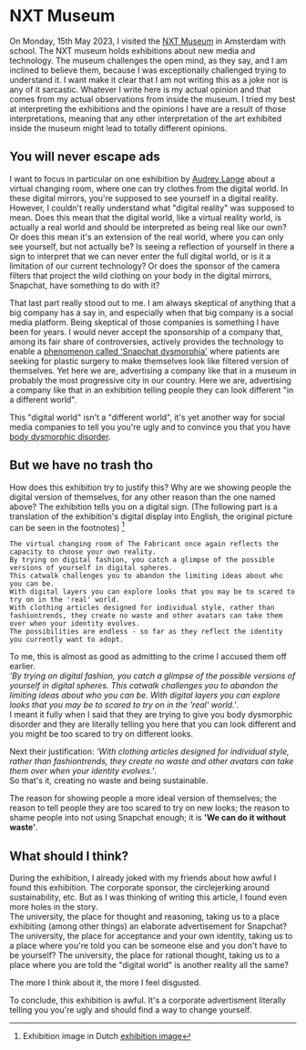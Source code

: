 # NXT Museum

On Monday, 15th May 2023, I visited the [NXT Museum](https://nxtmuseum.com/) in Amsterdam with school.
The NXT museum holds exhibitions about new media and technology.
The museum challenges the open mind, as they say, and I am inclined to believe them, because I was exceptionally challenged trying to understand it.
I want make it clear that I am not writing this as a joke nor is any of it sarcastic.
Whatever I write here is my actual opinion and that comes from my actual observations from inside the museum.
I tried my best at interpreting the exhibitions and the opinions I have are a result of those interpretations, meaning that any other interpretation of the art exhibited inside the museum might lead to totally different opinions.

## You will never escape ads

I want to focus in particular on one exhibition by [Audrey Lange](http://audreylarge.com/) about a virtual changing room, where one can try clothes from the digital world.
In these digital mirrors, you're supposed to see yourself in a digital reality.
However, I couldn't really understand what "digital reality" was supposed to mean.
Does this mean that the digital world, like a virtual reality world, is actually a real world and should be interpreted as being real like our own?
Or does this mean it's an extension of the real world, where you can only see yourself, but not actually be?
Is seeing a reflection of yourself in there a sign to interpret that we can never enter the full digital world, or is it a limitation of our current technology?
Or does the sponsor of the camera filters that project the wild clothing on your body in the digital mirrors, Snapchat, have something to do with it?

That last part really stood out to me.
I am always skeptical of anything that a big company has a say in, and especially when that big company is a social media platform.
Being skeptical of those companies is something I have been for years.
I would never accept the sponsorship of a company that, among its fair share of controversies, actively provides the technology to enable a [phenomenon called 'Snapchat dysmorphia'](https://www.eurekalert.org/news-releases/784563) where patients are seeking for plastic surgery to make themselves look like filtered version of themselves.
Yet here we are, advertising a company like that in a museum in probably the most progressive city in our country.
Here we are, advertising a company like that in an exhibition telling people they can look different "in a different world".

This "digital world" isn't a "different world", it's yet another way for social media companies to tell you you're ugly and to convince you that you have [body dysmorphic disorder](https://en.wikipedia.org/wiki/Body_dysmorphic_disorder).

## But we have no trash tho

How does this exhibition try to justify this?
Why are we showing people the digital version of themselves, for any other reason than the one named above?
The exhibition tells you on a digital sign.
(The following part is a translation of the exhibition's digital display into English, the original picture can be seen in the footnotes) [^1]

```
The virtual changing room of The Fabricant once again reflects the capacity to choose your own reality.
By trying on digital fashion, you catch a glimpse of the possible versions of yourself in digital spheres.
This catwalk challenges you to abandon the limiting ideas about who you can be.
With digital layers you can explore looks that you may be to scared to try on in the 'real' world.
With clothing articles designed for individual style, rather than fashiontrends, they create no waste and other avatars can take them over when your identity evolves.
The possibilities are endless - so far as they reflect the identity you currently want to adopt.
``` 

To me, this is almost as good as admitting to the crime I accused them off earlier.  
*'By trying on digital fashion, you catch a glimpse of the possible versions of yourself in digital spheres. This catwalk challenges you to abandon the limiting ideas about who you can be. With digital layers you can explore looks that you may be to scared to try on in the 'real' world.'*.  
I meant it fully when I said that they are trying to give you body dysmorphic disorder and they are literally telling you here that you can look different and you might be too scared to try on different looks.

Next their justification: *'With clothing articles designed for individual style, rather than fashiontrends, they create no waste and other avatars can take them over when your identity evolves.'*.  
So that's it, creating no waste and being sustainable.

The reason for showing people a more ideal version of themselves; the reason to tell people they are too scared to try on new looks; the reason to shame people into not using Snapchat enough; it is **'We can do it without waste'**.  

## What should I think?

During the exhibition, I already joked with my friends about how awful I found this exhibition.
The corporate sponsor, the circlejerking around sustainability, etc.
But as I was thinking of writing this article, I found even more holes in the story.  
The university, the place for thought and reasoning, taking us to a place exhibiting (among other things) an elaborate advertisement for Snapchat?
The university, the place for acceptance and your own identity, taking us to a place where you're told you can be someone else and you don't have to be yourself?
The university, the place for rational thought, taking us to a place where you are told the "digital world" is another reality all the same?

The more I think about it, the more I feel disgusted.

To conclude, this exhibition is awful.
It's a corporate advertisment literally telling you you're ugly and should find a way to change yourself.





[^1]: Exhibition image in Dutch 
[exhibition image](image.png)



